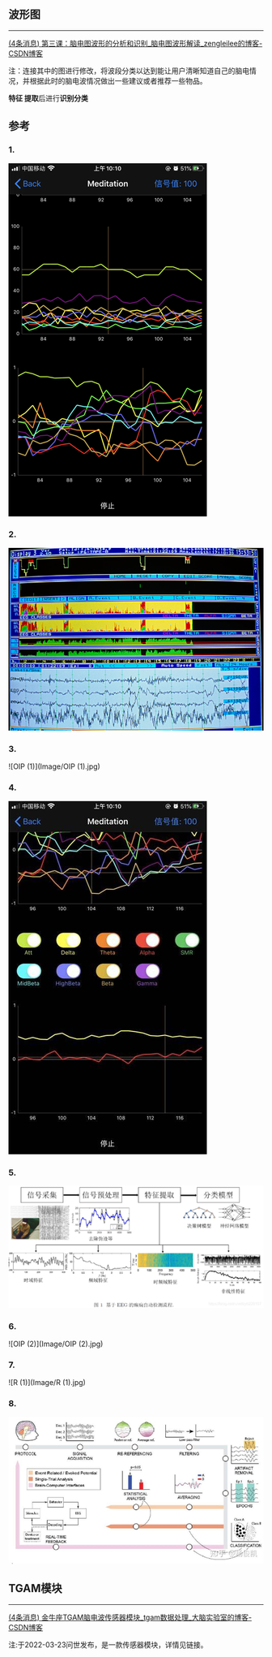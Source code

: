 ## **波形图**

----------------------------------------

[(4条消息) 第三课：脑电图波形的分析和识别_脑电图波形解读_zengleilee的博客-CSDN博客](https://blog.csdn.net/zengleilee/article/details/120122107)

注：连接其中的图进行修改，将波段分类以达到能让用户清晰知道自己的脑电情况，并根据此时的脑电波情况做出一些建议或者推荐一些物品。

**特征 提取**后进行**识别分类**

## 参考

### 1.

![392x696bb](Image/392x696bb.png)

### 2.

![R](Image/R.jpg)

### 3.

![OIP (1)](Image/OIP (1).jpg)



### 4.

![OIP](Image/OIP.jpg)



### 5.

![20210421134650674](Image/20210421134650674.png)

### 6.

![OIP (2)](Image/OIP (2).jpg)

### 7.

![R (1)](Image/R (1).jpg)

### 8.

![v2-34e2aedb132fea846fa58e8967c83d00_r](Image/v2-34e2aedb132fea846fa58e8967c83d00_r.jpg)





## TGAM模块

------------------------------------------------------



[(4条消息) 金牛座TGAM脑电波传感器模块_tgam数据处理_大脑实验室的博客-CSDN博客](https://blog.csdn.net/u013561061/article/details/123683932)

注:于2022-03-23问世发布，是一款传感器模块，详情见链接。